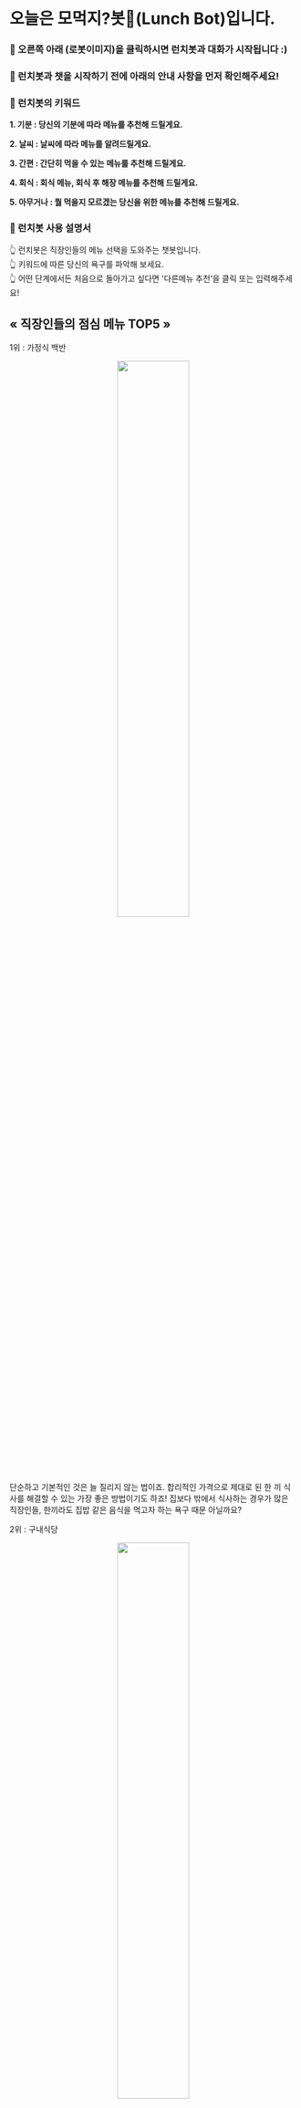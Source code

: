 # 오늘은 모먹지?봇🤖(Lunch Bot)입니다.       

  


### 🤖 오른쪽 아래 (로봇이미지)을 클릭하시면 런치봇과 대화가 시작됩니다 :)  


### 🤖 런치봇과 챗을 시작하기 전에 아래의 안내 사항을 먼저 확인해주세요!     
  
  
  
  


### 🎯 런치봇의 키워드  
  

**1. 기분 : 당신의 기분에 따라 메뉴를 추천해 드릴게요.**

**2. 날씨 : 날씨에 따라 메뉴를 알려드릴게요.**

**3. 간편 : 간단히 먹을 수 있는 메뉴를 추천해 드릴게요.**

**4. 회식 : 회식 메뉴, 회식 후 해장 메뉴를 추천해 드릴게요.**

**5. 아무거나 : 뭘 먹을지 모르겠는 당신을 위한 메뉴를 추천해 드릴게요.** 


### 🎯 런치봇 사용 설명서         

👆 런치봇은 직장인들의 메뉴 선택을 도와주는 챗봇입니다.  
👆 키워드에 따른 당신의 욕구를 파악해 보세요.  
👆 어떤 단계에서든 처음으로 돌아가고 싶다면 '다른메뉴 추천‘을 클릭 또는 입력해주세요!  
  
  
## « 직장인들의 점심 메뉴 TOP5 »

1위 : 가정식 백반

<p align="center"> 
  <img src="https://cdn.travie.com/news/photo/first/201205/img_15984_1.gif" width="50%" height="50%" margin="0" border="0">
</p>

단순하고 기본적인 것은 늘 질리지 않는 법이죠. 합리적인 가격으로 제대로 된 한 끼 식사를 해결할 수 있는 가장 좋은 방법이기도 하죠! 집보다 밖에서 식사하는 경우가 많은 직장인들, 한끼라도 집밥 같은 음식을 먹고자 하는 욕구 때문 아닐까요?


2위 : 구내식당 

<p align="center">
  <img src="https://user-images.githubusercontent.com/103111041/169543006-0f8ff9b7-2106-4a2f-8160-3c360bb9372d.jpg" width="50%" height="50%">
</p>

회사에서 식대 명목으로 지원하는 경우가 많고 가격도 저렴하죠. 최근 공공기관이나 일부 기업은 외부인에게도 구내 식당을 개방한다고 하네요 ~

3위 :  김치찌개

<p align="center"> 
  <img src="https://user-images.githubusercontent.com/103111041/169541654-c1436b2c-a364-467d-817c-2b31c7057028.jpg" width="50%" height="50%">
</p>


![김치찌개](https://user-images.githubusercontent.com/103111041/169543410-89387f26-bfeb-4bff-9421-b969a24481d5.jpg){: width="50%" height="50%"}{: .center}

한국인이라면 김치! 김치라는 식재료가 익숙한 만큼 그리고 칼칼한 이 맛, 점심으로 땡길만 하죠! 


4위 : 제육볶음


![제육볶음](https://user-images.githubusercontent.com/103111041/169543566-fe88e016-0813-439e-8a08-26064dbbf862.jpg){: width="50%" height="50%"}{: .center}

찌개를 별로 좋아하지 않는 당신! 가격도 저렴해서 한끼 식사로 밥 한공기는 뚝딱이죠~


5위 : 돈까스 


![돈까스](https://user-images.githubusercontent.com/103111041/169543726-397ba6da-5c75-4227-ba63-310e713faabc.jpg){: width="50%" height="50%"}{: .center}


남녀노소 가리지 않고 누구나 좋아하는 친숙한 맛! 어렸을 때부터 먹던 추억이 있어서 그런지 더 맛있는 돈까스가 5위! 



![출처] : 네이버블로그(https://blog.naver.com/highmanc/220856704745)

### Top1-5위에서도 먹을 음식이 떠오르지 않는다면 런치봇에게 도움을 요청해 보세요-!
